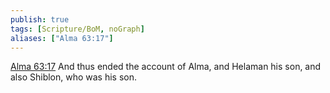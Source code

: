 ```yaml
---
publish: true
tags: [Scripture/BoM, noGraph]
aliases: ["Alma 63:17"]
---
```

[Alma 63:17](https://churchofjesuschrist.org/study/scriptures/bofm/alma/63?lang=eng&id=p17#p17) And thus ended the account of Alma, and Helaman his son, and also Shiblon, who was his son.




